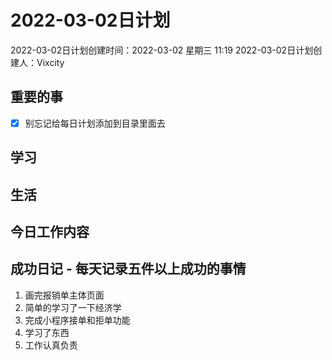 # 2022-03-02日计划

2022-03-02日计划创建时间：2022-03-02 星期三  11:19
2022-03-02日计划创建人：Vixcity

## 重要的事
- [x] 别忘记给每日计划添加到目录里面去

## 学习

## 生活

## 今日工作内容

## 成功日记 - 每天记录五件以上成功的事情
1. 画完报销单主体页面
2. 简单的学习了一下经济学
3. 完成小程序接单和拒单功能
4. 学习了东西
5. 工作认真负责